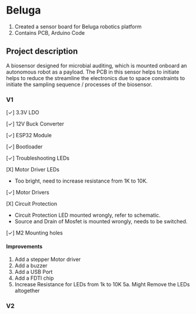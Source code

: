 # Beluga
1. Created a sensor board for Beluga robotics platform
2. Contains PCB, Arduino Code

## Project description
A biosensor designed for microbial auditing, which is mounted onboard an autonomous robot as a payload. The PCB in this sensor helps to initiate helps to reduce the streamline the electronics due to space constraints to initiate the sampling sequence / processes of the biosensor.

### V1
[✓] 3.3V LDO

[✓] 12V Buck Converter

[✓] ESP32 Module 

[✓] Bootloader

[✓] Troubleshooting LEDs

[X] Motor Driver LEDs

  - Too bright, need to increase resistance from 1K to 10K.

[✓] Motor Drivers

[X] Circuit Protection

  - Circuit Protection LED mounted wrongly, refer to schematic.
  - Source and Drain of Mosfet is mounted wrongly, needs to be switched.

[✓] M2 Mounting holes

#### Improvements
1. Add a stepper Motor driver
2. Add a buzzer
3. Add a USB Port
4. Add a FDTI chip
5. Increase Resistance for LEDs from 1k to 10K
	5a. Might Remove the LEDs altogether

### V2




